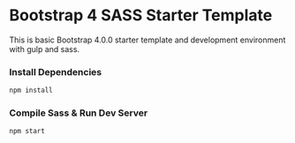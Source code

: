 # Bootstrap 4 SASS Starter Template

This is basic Bootstrap 4.0.0 starter template and development environment with gulp and sass. 

### Install Dependencies

```bash
npm install
```

### Compile Sass & Run Dev Server

```bash
npm start
```
